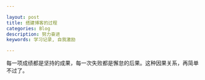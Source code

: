 ```yaml
---

layout: post
title: 搭建博客的过程
categories: Blog
description: 努力奋进
keywords: 学习记录, 自我激励

---
```

每一项成绩都是坚持的成果，每一次失败都是懈怠的后果。这种因果关系，再简单不过了。
